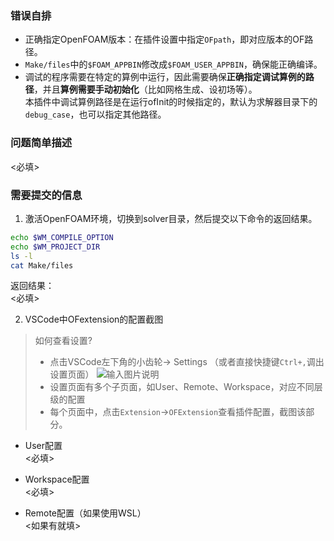 ### 错误自排
- 正确指定OpenFOAM版本：在插件设置中指定`OFpath`，即对应版本的OF路径。
- `Make/files`中的`$FOAM_APPBIN`修改成`$FOAM_USER_APPBIN`，确保能正确编译。
- 调试的程序需要在特定的算例中运行，因此需要确保**正确指定调试算例的路径**，并且**算例需要手动初始化**（比如网格生成、设初场等）。  
本插件中调试算例路径是在运行ofInit的时候指定的，默认为求解器目录下的`debug_case`，也可以指定其他路径。


### 问题简单描述
<必填>


### 需要提交的信息
1. 激活OpenFOAM环境，切换到solver目录，然后提交以下命令的返回结果。
```bash
echo $WM_COMPILE_OPTION
echo $WM_PROJECT_DIR
ls -l
cat Make/files
```
返回结果：  
<必填>


2. VSCode中OFextension的配置截图
> 如何查看设置?
> - 点击VSCode左下角的小齿轮-> Settings （或者直接快捷键`Ctrl+,`调出设置页面）
> ![输入图片说明](https://images.gitee.com/uploads/images/2021/0525/100502_86c40c86_8022863.png "ofextension.png")
> - 设置页面有多个子页面，如User、Remote、Workspace，对应不同层级的配置
> - 每个页面中，点击`Extension`->`OFExtension`查看插件配置，截图该部分。

- User配置  
<必填>

- Workspace配置  
<必填>

- Remote配置（如果使用WSL）  
<如果有就填>
